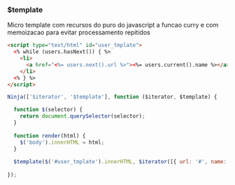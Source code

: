 ### $template

Micro template com recursos do puro do javascript a funcao curry e com memoizacao para evitar processamento repitidos

```html
<script type="text/html" id="user_tmplate">
  <% while (users.hasNext()) { %>
    <li>
      <a href="<%= users.next().url %>"><%= users.current().name %></a>
    </li>
  <% } %>
</script>
```

```javascript
Ninja(['$iterator', '$template'], function ($iterator, $template) {

  function $(selector) {
    return document.querySelector(selector);
  }
  
  function render(html) {
    $('body').innerHTML = html;
  }
  
  $template($('#user_tmplate').innerHTML, $iterator([{ url: '#', name: 'cleber.programmer' }]));
  
});
```
